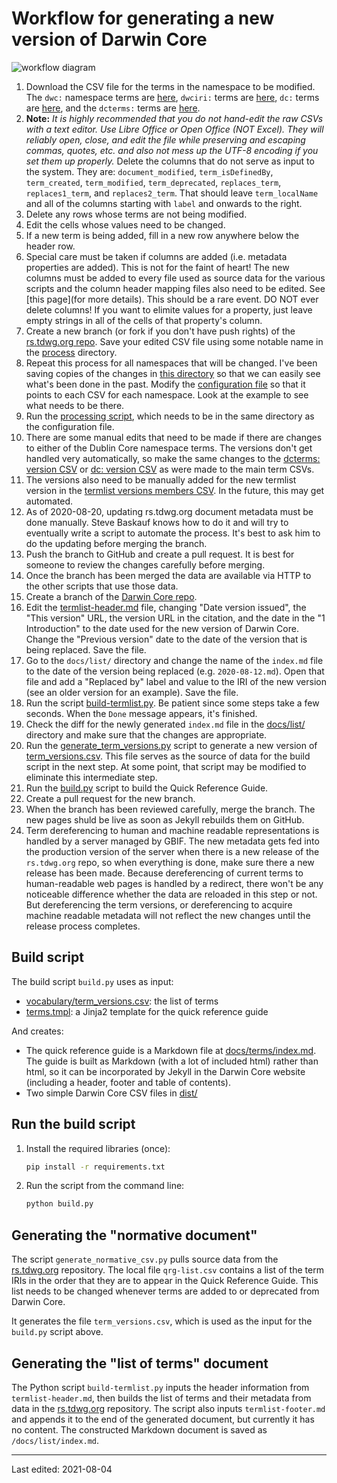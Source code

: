 # Workflow for generating a new version of Darwin Core

![workflow diagram](workflow_diagram.png)

1. Download the CSV file for the terms in the namespace to be modified. The `dwc:` namespace terms are [here](https://github.com/tdwg/rs.tdwg.org/blob/master/terms/terms.csv), `dwciri:` terms are [here](https://github.com/tdwg/rs.tdwg.org/blob/master/iri/iri.csv), `dc:` terms are [here](https://github.com/tdwg/rs.tdwg.org/blob/master/dc-for-dwc/dc-for-dwc.csv), and the `dcterms:` terms are [here](https://github.com/tdwg/rs.tdwg.org/blob/master/dcterms-for-dwc/dcterms-for-dwc.csv).
2. **Note:** *It is highly recommended that you do not hand-edit the raw CSVs with a text editor. Use Libre Office or Open Office (NOT Excel). They will reliably open, close, and edit the file while preserving and escaping commas, quotes, etc. and also not mess up the UTF-8 encoding if you set them up properly.* Delete the columns that do not serve as input to the system. They are: `document_modified`, `term_isDefinedBy`, `term_created`, `term_modified`, `term_deprecated`, `replaces_term`, `replaces1_term`, and `replaces2_term`. That should leave `term_localName` and all of the columns starting with `label` and onwards to the right.
3. Delete any rows whose terms are not being modified.
4. Edit the cells whose values need to be changed.
5. If a new term is being added, fill in a new row anywhere below the header row.
6. Special care must be taken if columns are added (i.e. metadata properties are added). This is not for the faint of heart! The new columns must be added to every file used as source data for the various scripts and the column header mapping files also need to be edited. See [this page](for more details). This should be a rare event. DO NOT ever delete columns! If you want to elimite values for a property, just leave empty strings in all of the cells of that property's column.
7. Create a new branch (or fork if you don't have push rights) of the [rs.tdwg.org repo](https://github.com/tdwg/rs.tdwg.org). Save your edited CSV file using some notable name in the [process](https://github.com/tdwg/rs.tdwg.org/tree/master/process) directory. 
8. Repeat this process for all namespaces that will be changed. I've been saving copies of the changes in [this directory](https://github.com/tdwg/rs.tdwg.org/tree/master/process/dwc-revisions) so that we can easily see what's been done in the past. Modify the [configuration file](https://github.com/tdwg/rs.tdwg.org/blob/master/process/config.json) so that it points to each CSV for each namespace. Look at the example to see what needs to be there. 
9. Run the [processing script](https://github.com/tdwg/rs.tdwg.org/blob/master/process/process.py), which needs to be in the same directory as the configuration file. 
10. There are some manual edits that need to be made if there are changes to either of the Dublin Core namespace terms. The versions don't get handled very automatically, so make the same changes to the [dcterms: version CSV](https://github.com/tdwg/rs.tdwg.org/blob/master/dcterms-for-dwc-versions/dcterms-for-dwc-versions.csv) or [dc: version CSV](https://github.com/tdwg/rs.tdwg.org/blob/master/dc-for-dwc-versions/dc-for-dwc-versions.csv) as were made to the main term CSVs. 
11. The versions also need to be manually added for the new termlist version in the [termlist versions members CSV](https://github.com/tdwg/rs.tdwg.org/blob/master/term-lists-versions/term-lists-versions-members.csv). In the future, this may get automated.
12. As of 2020-08-20, updating rs.tdwg.org document metadata must be done manually. Steve Baskauf knows how to do it and will try to eventually write a script to automate the process. It's best to ask him to do the updating before merging the branch.
13. Push the branch to GitHub and create a pull request. It is best for someone to review the changes carefully before merging.
14. Once the branch has been merged the data are available via HTTP to the other scripts that use those data. 
15. Create a branch of the [Darwin Core repo](https://github.com/tdwg/dwc). 
16. Edit the [termlist-header.md](https://github.com/tdwg/dwc/blob/master/build/termlist-header.md) file, changing "Date version issued", the "This version" URL, the version URL in the citation, and the date in the "1 Introduction" to the date used for the new version of Darwin Core. Change the "Previous version" date to the date of the version that is being replaced. Save the file.
17. Go to the `docs/list/` directory and change the name of the `index.md` file to the date of the version being replaced (e.g. `2020-08-12.md`). Open that file and add a "Replaced by" label and value to the IRI of the new version (see an older version for an example). Save the file.
18. Run the script [build-termlist.py](https://github.com/tdwg/dwc/blob/master/build/build-termlist.py). Be patient since some steps take a few seconds. When the `Done` message appears, it's finished.
19. Check the diff for the newly generated `index.md` file in the [docs/list/](https://github.com/tdwg/dwc/tree/master/docs/list) directory and make sure that the changes are appropriate.
20. Run the [generate_term_versions.py](https://github.com/tdwg/dwc/blob/master/build/generate_term_versions.py) script to generate a new version of [term_versions.csv](https://github.com/tdwg/dwc/blob/master/vocabulary/term_versions.csv). This file serves as the source of data for the build script in the next step. At some point, that script may be modified to eliminate this intermediate step. 
21. Run the [build.py](https://github.com/tdwg/dwc/blob/master/build/build.py) script to build the Quick Reference Guide.
22. Create a pull request for the new branch.
23. When the branch has been reviewed carefully, merge the branch. The new pages shuld be live as soon as Jekyll rebuilds them on GitHub.
24. Term dereferencing to human and machine readable representations is handled by a server managed by GBIF. The new metadata gets fed into the production version of the server when there is a new release of the `rs.tdwg.org` repo, so when everything is done, make sure there a new release has been made. Because dereferencing of current terms to human-readable web pages is handled by a redirect, there won't be any noticeable difference whether the data are reloaded in this step or not. But dereferencing the term versions, or dereferencing to acquire machine readable metadata will not reflect the new changes until the release process completes.


## Build script

The build script `build.py` uses as input:

* [vocabulary/term_versions.csv](../vocabulary/term_versions.csv): the list of terms
* [terms.tmpl](terms.tmpl): a Jinja2 template for the quick reference guide

And creates:

* The quick reference guide is a Markdown file at [docs/terms/index.md](../docs/terms/index.md). The guide is built as Markdown (with a lot of included html) rather than html, so it can be incorporated by Jekyll in the Darwin Core website (including a header, footer and table of contents).
* Two simple Darwin Core CSV files in [dist/](../dist/)

## Run the build script

1. Install the required libraries (once):

    ```bash
    pip install -r requirements.txt
    ```

2. Run the script from the command line:

    ```bash
    python build.py
    ```

## Generating the "normative document"

The script `generate_normative_csv.py` pulls source data from the [rs.tdwg.org](http://github.com/tdwg/rs.tdwg.org) repository. The local file `qrg-list.csv` contains a list of the term IRIs in the order that they are to appear in the Quick Reference Guide. This list needs to be changed whenever terms are added to or deprecated from Darwin Core.

It generates the file `term_versions.csv`, which is used as the input for the `build.py` script above.

## Generating the "list of terms" document

The Python script `build-termlist.py` inputs the header information from `termlist-header.md`, then builds the list of terms and their metadata from data in the [rs.tdwg.org](http://github.com/tdwg/rs.tdwg.org) repository. The script also inputs `termlist-footer.md` and appends it to the end of the generated document, but currently it has no content. The constructed Markdown document is saved as `/docs/list/index.md`. 

------
Last edited: 2021-08-04